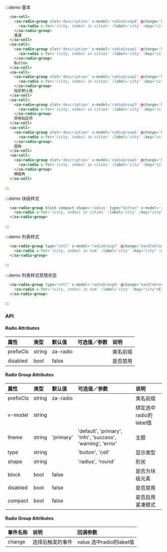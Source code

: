 <script>
export default {
  data() {
    return {
      city: null,
      index: null,
      cities: ['上海', '北京', '广州', '深圳'],
      num: ['选项一', '选项二', '选项三', '选项四'],
      radioGroup1: '',
      radioGroup2: '上海',
      radioGroup3: '',
      radioGroup4: '',
      radioGroup5: '',
      radioGroup6: '',
      radioGroup7: '',
      radioGroup8: '',
      radioGroup9: '',
    };
  },
  methods: {
    handleGroupChange(v) {
      console.log(v);
    }
  },
};
</script>


:::demo 基本
```html
  <za-cell>
    <za-radio-group slot='description' v-model='radioGroup9' @change='handleGroupChange'>
      <za-radio v-for='(city, index) in cities' :label='city' :key="city">{{city}}</za-radio>
    </za-radio-group>
    普通
  </za-cell>
  <za-cell>
    <za-radio-group slot='description' v-model='radioGroup1' @change='handleGroupChange' type="button">
      <za-radio v-for='(city, index) in cities' :label='city' :key="city">{{city}}</za-radio>
    </za-radio-group>
    Button
  </za-cell>
  <za-cell>
    <za-radio-group slot='description' v-model='radioGroup2' @change='handleGroupChange' type="button">
      <za-radio v-for='(city, index) in cities' :label='city' :key="city">{{city}}</za-radio>
    </za-radio-group>
    指定默认值
  </za-cell>
  <za-cell>
    <za-radio-group slot='description' v-model='radioGroup3' @change='handleGroupChange' type="button">
      <za-radio v-for='(city, index) in cities' :label='city' :key="city" :disabled='index === 1'>{{city}}</za-radio>
    </za-radio-group>
    禁用指定项
  </za-cell>
  <za-cell>
    <za-radio-group slot='description' v-model='radioGroup4' @change='handleGroupChange' shape='radius' type="button">
      <za-radio v-for='(city, index) in cities' :label='city' :key="city">{{city}}</za-radio>
    </za-radio-group>
    圆角
  </za-cell>
  <za-cell>
    <za-radio-group slot='description' v-model='radioGroup5' @change='handleGroupChange' shape='round' type="button">
      <za-radio v-for='(city, index) in cities' :label='city' :key="city">{{city}}</za-radio>
    </za-radio-group>
    椭圆角
  </za-cell>
```
:::

:::demo 块级样式
```html
  <za-radio-group block compact shape='radius' type="button" v-model='radioGroup6' @change='handleGroupChange'>
    <za-radio v-for='(city, index) in cities' :label='city' :key="city">{{city}}</za-radio>
  </za-radio-group>
```
:::

:::demo 列表样式
```html
  <za-radio-group type="cell" v-model='radioGroup7' @change='handleGroupChange'>
    <za-radio v-for='(city, index) in num' :label='city' :key="city" :disabled='index === 1'>{{city + (index === 1 ? ' disabled' : '')}}</za-radio>
  </za-radio-group>
```
:::

:::demo 列表样式禁用状态
```html
  <za-radio-group type="cell" v-model='radioGroup8' @change='handleGroupChange' disabled>
    <za-radio v-for='(city, index) in num' :label='city' :key="city">{{city}}</za-radio>
  </za-radio-group>
```
:::

### API

#### Radio Attributes

| 属性 | 类型 | 默认值 | 可选值／参数 | 说明 |
| :--- | :--- | :--- | :--- | :--- |
| prefixCls | string | za-radio | | 类名前缀 |
| disabled | bool | false | | 是否禁用 |

#### Radio Group Attributes

| 属性 | 类型 | 默认值 | 可选值／参数 | 说明 |
| :--- | :--- | :--- | :--- | :--- |
| prefixCls | string | za-radio | | 类名前缀 |
| v-model | string | | | 绑定选中radio的label值 |
| theme | string | 'primary' | 'default', 'primary', 'info', 'success', 'warning', 'error' | 主题 |
| type | string | | 'button', 'cell' | 显示类型 |
| shape | string | | 'radius', 'round' | 形状 |
| block | bool | false | | 是否为块级元素 |
| disabled | bool | false | | 是否禁用 |
| compact | bool | false | | 是否启用紧凑模式 |

#### Radio Group Attributes
| 事件名称 | 说明 | 回调参数 |
| :--- | :--- | :--- |
| change | 选择后触发的事件 | value 选中radio的label值 |
